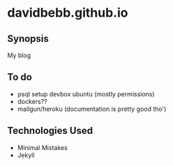 davidbebb.github.io
=======================

## Synopsis

My blog

## To do

 - psql setup devbox ubuntu (mostly permissions)
 - dockers??
 - mailgun/heroku (documentation is pretty good tho')
 

## Technologies Used

- Minimal Mistakes
- Jekyll
